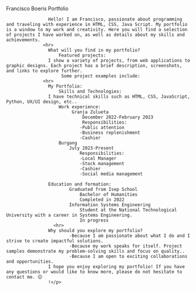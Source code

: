 Francisco Boeris Portfolio

                    Hello! I am Francisco, passionate about programming and traveling with experience in HTML, CSS, Java Script. My portfolio is a window to my work and creativity. Here you will find a selection of projects I have worked on, as well as details about my skills and achievements.
                  <hr>
                    What will you find in my portfolio?
                        Featured projects:
                    I show a variety of projects, from web applications to graphic designs. Each project has a brief description, screenshots, and links to explore further.
                         Some project examples include:
                  <hr>
                    My Portfolio: 
                        Skills and Technologies:
                    I have technical skills such as HTML, CSS, JavaScript, Python, UX/UI design, etc..
                        Work experience:
                             Granja Zulueta
                                 December 2022-February 2023
                                 Responsibilities:
                                -Public attention
                                -Business replenishment
                                -Cashier
                        Burgang 
                            July 2023-Present
                                Responsibilities:
                                -Local Manager
                                -Stock management
                                -Cashier
                                -Social media management
                    
                    Education and formation:
                            Graduated from Isep School 
                                Bachelor of Humanities
                                Completed in 2022
                            Information Systems Engineering
                                Student at the National Technological University with a career in Systems Engineering.
                                In progress
                      <hr>
                    Why should you explore my portfolio?
                            -Because I am passionate about what I do and I strive to create impactful solutions.
                            -Because my work speaks for itself. Project samples demonstrate my problem-solving skills and focus on quality..
                            -Because I am open to exciting collaborations and opportunities.
                    I hope you enjoy exploring my portfolio! If you have any questions or would like to know more, please do not hesitate to contact me. 😊
                    !</p>
